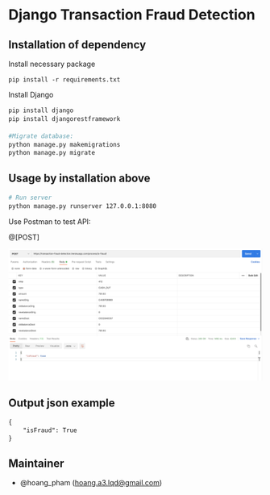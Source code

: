 # Django Transaction Fraud Detection

## Installation of dependency

Install necessary package
```buildoutcfg
pip install -r requirements.txt
```
Install Django
```bash
pip install django
pip install djangorestframework

#Migrate database:
python manage.py makemigrations
python manage.py migrate
```


## Usage by installation above

```bash
# Run server
python manage.py runserver 127.0.0.1:8080
```
Use Postman to test API:

@[POST]

![post api](document_images/test_django_api.png "Segment API")


## Output json example
```buildoutcfg
{
    "isFraud": True
}
```

## Maintainer
- @hoang_pham (hoang.a3.lqd@gmail.com)

